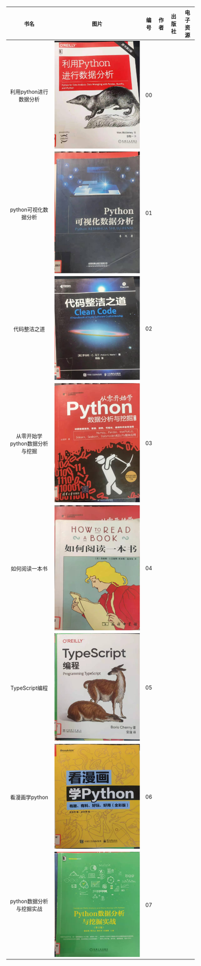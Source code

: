 |书名|图片|编号|作者|出版社|电子资源|
|:--:|:--:|:--:|:--:|:--:|:--:|
|利用python进行数据分析|![](https://github.com/sudabao12/booklist/blob/main/%E5%9B%BE%E7%89%87/00.jpg?raw=true)|00||
|python可视化数据分析|![](https://github.com/sudabao12/booklist/blob/main/%E5%9B%BE%E7%89%87/01.jpg?raw=true)|01|
|代码整洁之道|![](https://github.com/sudabao12/booklist/blob/main/%E5%9B%BE%E7%89%87/02.jpg?raw=true)|02||
|从零开始学python数据分析与挖掘|![](https://github.com/sudabao12/booklist/blob/main/%E5%9B%BE%E7%89%87/03.jpg?raw=true)|03||
|如何阅读一本书|![](https://github.com/sudabao12/booklist/blob/main/%E5%9B%BE%E7%89%87/04.jpg?raw=true)|04||
|TypeScript编程|![](https://github.com/sudabao12/booklist/blob/main/%E5%9B%BE%E7%89%87/05.jpg?raw=true)|05||
|看漫画学python|![](https://github.com/sudabao12/booklist/blob/main/%E5%9B%BE%E7%89%87/06.jpg?raw=true)|06||
|python数据分析与挖掘实战|![](https://github.com/sudabao12/booklist/blob/main/%E5%9B%BE%E7%89%87/07.jpg?raw=true)|07||





